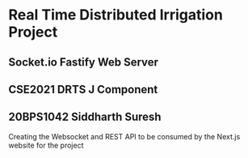 # Real Time Distributed Irrigation Project
## Socket.io Fastify Web Server
## CSE2021 DRTS J Component 
## 20BPS1042 Siddharth Suresh 

Creating the Websocket and REST API to be consumed by the Next.js website for the project
